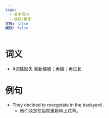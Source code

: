 ```yaml
---
tags:
  - 首字母/R
  - 级别/雅思
掌握: false
模糊: false
---
```

# 词义
- #词性缺失 重新植被；再植；再生长
# 例句
- They decided to revegetate in the backyard .
	- 他们决定在后院重新种上花草。
